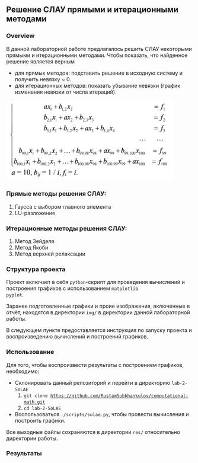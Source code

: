 ## Решение СЛАУ прямыми и итерационными методами 

### Overview
В данной лабораторной работе предлагалось решить СЛАУ некоторыми прямыми и итерационными методами. 
Чтобы показать, что найденное решение является верным 
- для прямых методов: подставить решение в исходную систему и получить невязку ~ 0. 
- для итерационных методов: показать убывание невязки (график изменения невязки от числа итераций).

<img src="https://github.com/RustamSubkhankulov/computational-math/blob/main/lab-2-SoLAE/img/system.png" alt="system" width="450">

### Прямые методы решения СЛАУ:
1. Гаусса с выбором главного элемента
2. LU-разложение

### Итерационные методы решения СЛАУ:
1. Метод Зейделя
2. Метод Якоби
3. Метод верхней релаксации

### Структура проекта
Проект включает в себя <code>python</code>-скрипт для проведения вычислений и построения графиков с использованием <code>matplotlib pyplot</code>.

Заранее подготовленные графики и проие изображения, включенные в отчёт, находятся в директории <code>img/</code> в директории данной лабораторной работы. 

В следующем пункте предоставляется инструкция по запуску проекта и воспроизведению вычислений и построений графиков.

### Использование
Для того, чтобы воспроизвести результаты с построением графиков, необходимо:
 - Склонировать данный репозиторий и перейти в директорию <code>lab-2-SoLAE</code>
   1. <code>git clone https://github.com/RustamSubkhankulov/computational-math.git</code>
   2. <code>cd lab-2-SoLAE</code>
 - Воспользоваться <code>./scripts/solae.py</code>, чтобы провести вычисления и построить графики. 

Все выходные файлы сохраняются в директории <code>res/</code> относительно директории работы. 

### Результаты


